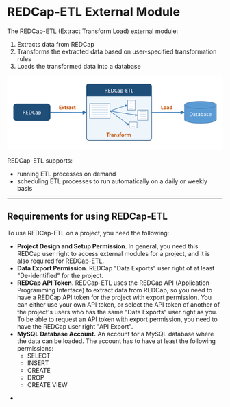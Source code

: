 REDCap-ETL External Module
=================================

The REDCap-ETL (Extract Transform Load) external module:

1. Extracts data from REDCap
2. Transforms the extracted data based on user-specified transformation rules
3. Loads the transformed data into a database

![REDCap-ETL](./resources/redcap-etl.png)


REDCap-ETL supports:

* running ETL processes on demand
* scheduling ETL processes to run automatically on a daily or weekly basis


---

Requirements for using REDCap-ETL
--------------------------------------

To use REDCap-ETL on a project, you need the following:

* **Project Design and Setup Permission**. In general, you need this REDCap user
    right to access external modules for a project,
    and it is also required for REDCap-ETL.
* **Data Export Permission**. REDCap "Data Exports" user right of at least
    "De-identified" for the project.
* **REDCap API Token**. REDCap-ETL uses the REDCap API (Application
    Programming Interface) to extract data from REDCap, so you need to have
    a REDCap API token for the project with export permission. You can either use your
    own API token, or select the API token of another of the project's users who
    has the same "Data Exports" user right as you. To be able to request an API token with export
    permission, you need to have the REDCap user right "API Export".
* **MySQL Database Account.** An account for a MySQL database where the data can be loaded. The account has to
    have at least the following permissions:
    * SELECT
    * INSERT
    * CREATE
    * DROP
    * CREATE VIEW



-
